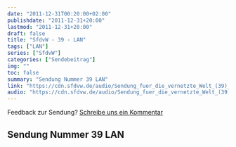 ```yaml
---
date: "2011-12-31T00:20:00+02:00"
publishdate: "2011-12-31+20:00"
lastmod: "2011-12-31+20:00"
draft: false
title: "SfdvW - 39 - LAN"
tags: ["LAN"]
series: ["SfdvW"]
categories: ["Sendebeitrag"]
img: ""
toc: false
summary: "Sendung Nummer 39 LAN"
link: "https://cdn.sfdvw.de/audio/Sendung_fuer_die_vernetzte_Welt_(39)_2011_12_31_LAN.mp3"
audio: "https://cdn.sfdvw.de/audio/Sendung_fuer_die_vernetzte_Welt_(39)_2011_12_31_LAN.mp3"
---
```


<div align="center" id="example"></div>
<script src="https://cdn.podlove.org/web-player/embed.js"></script>

Feedback zur Sendung?
[Schreibe uns ein Kommentar](mailto:SfdvW@radiocorax.de)

## Sendung Nummer 39 LAN

<script>
  podlovePlayer('#example', '/blog/sfdvw39.json');
</script>
